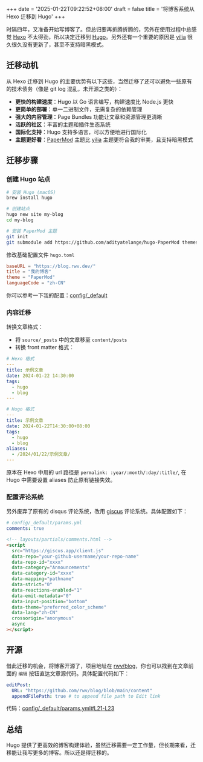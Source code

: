 +++
date = '2025-01-22T09:22:52+08:00'
draft = false
title = '将博客系统从 Hexo 迁移到 Hugo'
+++

时隔四年，又准备开始写博客了。但总归要再折腾折腾的，另外在使用过程中总感觉 [Hexo](https://hexo.io/) 不太得劲，所以决定迁移到 [Hugo](https://gohugo.io/)。另外还有一个重要的原因是 [yilia](https://github.com/litten/hexo-theme-yilia) 很久很久没有更新了，甚至不支持暗黑模式。

## 迁移动机

从 Hexo 迁移到 Hugo 的主要优势有以下这些，当然迁移了还可以避免一些原有的技术债务（像是 git log 混乱，未开源之类的）：

- **更快的构建速度**：Hugo 以 Go 语言编写，构建速度比 Node.js 更快
- **更简单的部署**：单一二进制文件，无需复杂的依赖管理
- **强大的内容管理**：Page Bundles 功能让文章和资源管理更清晰
- **活跃的社区**：丰富的主题和插件生态系统
- **国际化支持**：Hugo 支持多语言，可以方便地进行国际化
- **主题更好看**：[PaperMod](https://github.com/adityatelange/hugo-PaperMod) 主题比 [yilia](https://github.com/litten/hexo-theme-yilia) 主题更符合我的审美，且支持暗黑模式

## 迁移步骤

### 创建 Hugo 站点

```bash
# 安装 Hugo (macOS)
brew install hugo

# 创建站点
hugo new site my-blog
cd my-blog

# 安装 PaperMod 主题
git init
git submodule add https://github.com/adityatelange/hugo-PaperMod themes/PaperMod
```

修改基础配置文件 `hugo.toml`

```toml
baseURL = "https://blog.rwv.dev/"
title = "我的博客"
theme = "PaperMod"
languageCode = "zh-CN"
```

你可以参考一下我的配置：[config/\_default](https://github.com/rwv/blog/tree/ace7392bbad25d48d124b779dfe084c4d60ff8f8/config/_default)

### 内容迁移

转换文章格式：

- 将 `source/_posts` 中的文章移至 `content/posts`
- 转换 front matter 格式：

```yaml
# Hexo 格式
---
title: 示例文章
date: 2024-01-22 14:30:00
tags:
  - hugo
  - blog
---
```

```yaml
# Hugo 格式
---
title: 示例文章
date: 2024-01-22T14:30:00+08:00
tags:
  - hugo
  - blog
aliases:
  - /2024/01/22/示例文章/
---
```

原本在 Hexo 中用的 url 路径是 `permalink: :year/:month/:day/:title/`, 在 Hugo 中需要设置 aliases 防止原有链接失效。

### 配置评论系统

另外废弃了原有的 disqus 评论系统，改用 [giscus](https://giscus.app/zh-CN) 评论系统。具体配置如下：

```yaml
# config/_default/params.yml
comments: true
```

```html
<!-- layouts/partials/comments.html -->
<script
  src="https://giscus.app/client.js"
  data-repo="your-github-username/your-repo-name"
  data-repo-id="xxxx"
  data-category="Announcements"
  data-category-id="xxxx"
  data-mapping="pathname"
  data-strict="0"
  data-reactions-enabled="1"
  data-emit-metadata="0"
  data-input-position="bottom"
  data-theme="preferred_color_scheme"
  data-lang="zh-CN"
  crossorigin="anonymous"
  async
></script>
```

## 开源

借此迁移的机会，将博客开源了，项目地址在 [rwv/blog](https://github.com/rwv/blog)，你也可以找到在文章前面的 `编辑` 按钮直达文章源代码。具体配置代码如下：

```yaml
editPost:
  URL: "https://github.com/rwv/blog/blob/main/content"
  appendFilePath: true # to append file path to Edit link
```

代码：[config/\_default/params.yml#L21-L23](https://github.com/rwv/blog/blob/ace7392bbad25d48d124b779dfe084c4d60ff8f8/config/_default/params.yml#L21-L23)

## 总结

Hugo 提供了更高效的博客构建体验，虽然迁移需要一定工作量，但长期来看，迁移能让我写更多的博客。所以还是得迁移的。
